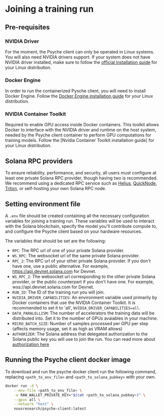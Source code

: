 # Joining a training run

## Pre-requisites

### NVIDIA Driver

For the moment, the Psyche client can only be operated in Linux systems. You will also need NVIDIA drivers support.
If your system does not have NVIDIA driver installed, make sure to follow the [official installation guide](https://docs.nvidia.com/datacenter/tesla/driver-installation-guide/) for your Linux distribution.

### Docker Engine

In order to run the containerized Pysche client, you will need to install Docker Engine. Follow the [Docker Engine installation guide](https://docs.docker.com/engine/install/) for your Linux distribution.

### NVIDIA Container Toolkit

Required to enable GPU access inside Docker containers. This toolkit allows Docker to interface with the NVIDIA driver and runtime on the host system, needed by the Psyche client container to perform GPU computations for training models. Follow the [Nvidia Container Toolkit installation guide] for your Linux distribution.

## Solana RPC providers

To ensure reliability, performance, and security, all users must configure at least one private Solana RPC provider, though having two is recommended.
We recommend using a dedicated RPC service such as [Helius](https://www.helius.dev/), [QuickNode](https://www.quicknode.com/), [Triton](https://triton.one/), or self-hosting your own Solana RPC node.

## Setting environment file

A `.env` file should be created containing all the necessary configuration variables for joining a training run. These variables will be used to interact with the Solana blockchain, specify the model you'll contribute compute to, and configure the Psyche client based on your hardware resources.

The variables that should be set are the following:

- `RPC`: The RPC url of one of your private Solana provider.
- `WS_RPC`: The websocket url of the same private Solana provider.
- `RPC_2`: The RPC url of your other private Solana provider. If you don't have one, use a public alternative. For example, https://api.devnet.solana.com for Devnet.
- `WS_RPC_2`: The websocket url corresponding to the other private Solana provider, or the public counterpart if you don't have one. For example, wss://api.devnet.solana.com for Devnet.
- `RUN_ID`: The ID of the training run you will join.
- `NVIDIA_DRIVER_CAPABILITIES`: An environment variable used primarily by Docker containers that use the NVIDIA Container Toolkit. It is recommended to set it to 'all', `NVIDIA_DRIVER_CAPABILITIES=all`.
- `DATA_PARALELLISM`: The number of accelerators the training data will be distributed into. Set it to the number of GPUs avaiables in your machine.
- `MICRO_BATCH_SIZE`: Number of samples processed per GPU per step (affects memory usage, set it as high as VRAM allows)
- `AUTHORIZER`: The Solana address that delegated authorization to the Solana public key you will use to join the run. You can read more about [authorization here](./authentication.md)

## Running the Psyche client docker image

To download and run the psyche docker client run the following command, replacing `<path_to_env_file>` and
`<path_to_solana_pubkey>` with your own.

```bash
docker run -d \
    --env-file <path_to_env_file> \
    -e RAW_WALLET_PRIVATE_KEY="$(cat <path_to_solana_pubkey>)" \
    --gpus all \
    --network "host" \
    nousresearch/psyche-client:latest
```
